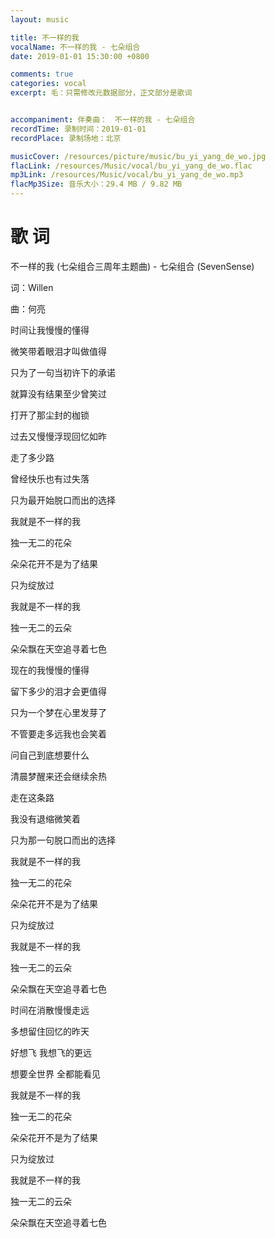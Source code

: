 ```yaml
---
layout: music

title: 不一样的我
vocalName: 不一样的我 - 七朵组合
date: 2019-01-01 15:30:00 +0800

comments: true
categories: vocal
excerpt: 毛：只需修改元数据部分，正文部分是歌词


accompaniment: 伴奏曲：　不一样的我 - 七朵组合
recordTime: 录制时间：2019-01-01
recordPlace: 录制场地：北京

musicCover: /resources/picture/music/bu_yi_yang_de_wo.jpg
flacLink: /resources/Music/vocal/bu_yi_yang_de_wo.flac
mp3Link: /resources/Music/vocal/bu_yi_yang_de_wo.mp3
flacMp3Size: 音乐大小：29.4 MB / 9.82 MB
---
```


# 歌 词

不一样的我 (七朵组合三周年主题曲) - 七朵组合 (SevenSense)

词：Willen

曲：何亮

时间让我慢慢的懂得

微笑带着眼泪才叫做值得

只为了一句当初许下的承诺

就算没有结果至少曾笑过

打开了那尘封的枷锁

过去又慢慢浮现回忆如昨

走了多少路

曾经快乐也有过失落

只为最开始脱口而出的选择

我就是不一样的我

独一无二的花朵

朵朵花开不是为了结果

只为绽放过

我就是不一样的我

独一无二的云朵

朵朵飘在天空追寻着七色

现在的我慢慢的懂得

留下多少的泪才会更值得

只为一个梦在心里发芽了

不管要走多远我也会笑着

问自己到底想要什么

清晨梦醒来还会继续余热

走在这条路

我没有退缩微笑着

只为那一句脱口而出的选择

我就是不一样的我

独一无二的花朵

朵朵花开不是为了结果

只为绽放过

我就是不一样的我

独一无二的云朵

朵朵飘在天空追寻着七色

时间在消散慢慢走远

多想留住回忆的昨天

好想飞 我想飞的更远

想要全世界 全都能看见

我就是不一样的我

独一无二的花朵

朵朵花开不是为了结果

只为绽放过

我就是不一样的我

独一无二的云朵

朵朵飘在天空追寻着七色
